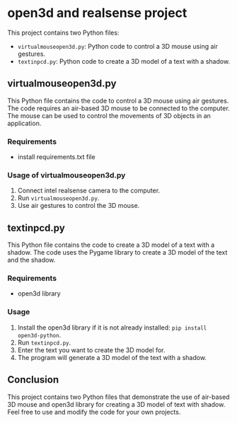 

# open3d and realsense project

This project contains two Python files:
- `virtualmouseopen3d.py`: Python code to control a 3D mouse using air gestures.
- `textinpcd.py`: Python code to create a 3D model of a text with a shadow.

## virtualmouseopen3d.py

This Python file contains the code to control a 3D mouse using air gestures. The code requires an air-based 3D mouse to be connected to the computer. The mouse can be used to control the movements of 3D objects in an application.

### Requirements
- install requirements.txt file

### Usage of virtualmouseopen3d.py
1. Connect intel realsense camera to the computer.
2. Run `virtualmouseopen3d.py`.
3. Use air gestures to control the 3D mouse.


## textinpcd.py

This Python file contains the code to create a 3D model of a text with a shadow. The code uses the Pygame library to create a 3D model of the text and the shadow.

### Requirements
- open3d library

### Usage
1. Install the open3d library if it is not already installed: `pip install open3d-python`.
2. Run `textinpcd.py`.
3. Enter the text you want to create the 3D model for.
4. The program will generate a 3D model of the text with a shadow.

## Conclusion
This project contains two Python files that demonstrate the use of air-based 3D mouse and open3d library for creating a 3D model of text with shadow. Feel free to use and modify the code for your own projects.